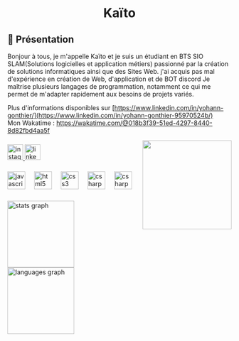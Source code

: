 # <div align="center">Kaïto</div>
## 👋 Présentation
Bonjour à tous, je m'appelle Kaïto et je suis un étudiant en BTS SIO SLAM(Solutions logicielles et application métiers) passionné par la création de solutions informatiques ainsi que des Sites Web.
j'ai acquis pas mal d'expérience en création de Web, d'application et de BOT discord
Je maîtrise plusieurs langages de programmation, notamment ce qui me permet de m'adapter rapidement aux besoins de projets variés.

Plus d'informations disponibles sur [https://www.linkedin.com/in/yohann-gonthier/](https://www.linkedin.com/in/yohann-gonthier-95970524b/) <br>
Mon Wakatime : https://wakatime.com/@018b3f39-51ed-4297-8440-8d82fbd4aa5f

<img align="right" height="200" src="https://media.tenor.com/6l0PntnFc98AAAAC/httyd-how-to-train-your-dragon.gif" />



###

<div align="left">
  <a href="https://www.instagram.com/crst_yhn/" target="_blank">
    <img src="https://img.shields.io/static/v1?message=Instagram&logo=instagram&label=&color=E4405F&logoColor=white&labelColor=&style=for-the-badge" height="35" alt="instagram logo"  />
  </a>
  <a href="https://www.linkedin.com/in/yohann-gonthier/" target="_blank">
    <img src="https://img.shields.io/static/v1?message=LinkedIn&logo=linkedin&label=&color=0077B5&logoColor=white&labelColor=&style=for-the-badge" height="35" alt="linkedin logo"  />
  </a>
</div>

###

<div align="left">
  <img src="https://cdn.jsdelivr.net/gh/devicons/devicon/icons/javascript/javascript-original.svg" height="40" alt="javascript logo"  />
  <img width="12" />
  <img src="https://cdn.jsdelivr.net/gh/devicons/devicon/icons/html5/html5-original.svg" height="40" alt="html5 logo"  />
  <img width="12" />
  <img src="https://cdn.jsdelivr.net/gh/devicons/devicon/icons/css3/css3-original.svg" height="40" alt="css3 logo"  />
    <img width="12" />
  <img src="https://cdn.jsdelivr.net/gh/devicons/devicon/icons/csharp/csharp-original.svg" height="40" alt="csharp logo"  />
     <img width="12" />
   <img src="https://w7.pngwing.com/pngs/210/24/png-transparent-php-logo-programmer-computer-software-it-sticker-miscellaneous-sticker-web-application-thumbnail.svg" height="40" alt="csharp logo"  />
     <img width="12" />
</div>

###

<div align="left">
  <img src="https://github-readme-stats.vercel.app/api?username=Maxibest&hide_title=false&hide_rank=false&show_icons=true&include_all_commits=true&count_private=true&disable_animations=false&theme=dracula&locale=en&hide_border=false" height="150" alt="stats graph"  />
  <img src="https://github-readme-stats.vercel.app/api/top-langs?username=Maxibest&locale=en&hide_title=false&layout=compact&card_width=320&langs_count=5&theme=dracula&hide_border=false" height="150" alt="languages graph"  />
</div>


















